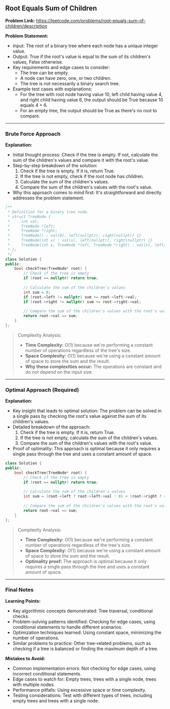 ## Root Equals Sum of Children
**Problem Link:** https://leetcode.com/problems/root-equals-sum-of-children/description

**Problem Statement:**
- Input: The root of a binary tree where each node has a unique integer value.
- Output: True if the root's value is equal to the sum of its children's values, False otherwise.
- Key requirements and edge cases to consider:
  - The tree can be empty.
  - A node can have zero, one, or two children.
  - The tree is not necessarily a binary search tree.
- Example test cases with explanations:
  - For the tree with root node having value 10, left child having value 4, and right child having value 6, the output should be True because 10 equals 4 + 6.
  - For an empty tree, the output should be True as there's no root to compare.

---

### Brute Force Approach

**Explanation:**
- Initial thought process: Check if the tree is empty. If not, calculate the sum of the children's values and compare it with the root's value.
- Step-by-step breakdown of the solution:
  1. Check if the tree is empty. If it is, return True.
  2. If the tree is not empty, check if the root node has children.
  3. Calculate the sum of the children's values.
  4. Compare the sum of the children's values with the root's value.
- Why this approach comes to mind first: It's straightforward and directly addresses the problem statement.

```cpp
/**
 * Definition for a binary tree node.
 * struct TreeNode {
 *     int val;
 *     TreeNode *left;
 *     TreeNode *right;
 *     TreeNode() : val(0), left(nullptr), right(nullptr) {}
 *     TreeNode(int x) : val(x), left(nullptr), right(nullptr) {}
 *     TreeNode(int x, TreeNode *left, TreeNode *right) : val(x), left(left), right(right) {}
 * };
 */
class Solution {
public:
    bool checkTree(TreeNode* root) {
        // Check if the tree is empty
        if (root == nullptr) return true;
        
        // Calculate the sum of the children's values
        int sum = 0;
        if (root->left != nullptr) sum += root->left->val;
        if (root->right != nullptr) sum += root->right->val;
        
        // Compare the sum of the children's values with the root's value
        return root->val == sum;
    }
};
```

> Complexity Analysis:
> - **Time Complexity:** $O(1)$ because we're performing a constant number of operations regardless of the tree's size.
> - **Space Complexity:** $O(1)$ because we're using a constant amount of space to store the sum and the result.
> - **Why these complexities occur:** The operations are constant and do not depend on the input size.

---

### Optimal Approach (Required)

**Explanation:**
- Key insight that leads to optimal solution: The problem can be solved in a single pass by checking the root's value against the sum of its children's values.
- Detailed breakdown of the approach:
  1. Check if the tree is empty. If it is, return True.
  2. If the tree is not empty, calculate the sum of the children's values.
  3. Compare the sum of the children's values with the root's value.
- Proof of optimality: This approach is optimal because it only requires a single pass through the tree and uses a constant amount of space.

```cpp
class Solution {
public:
    bool checkTree(TreeNode* root) {
        // Check if the tree is empty
        if (root == nullptr) return true;
        
        // Calculate the sum of the children's values
        int sum = (root->left ? root->left->val : 0) + (root->right ? root->right->val : 0);
        
        // Compare the sum of the children's values with the root's value
        return root->val == sum;
    }
};
```

> Complexity Analysis:
> - **Time Complexity:** $O(1)$ because we're performing a constant number of operations regardless of the tree's size.
> - **Space Complexity:** $O(1)$ because we're using a constant amount of space to store the sum and the result.
> - **Optimality proof:** The approach is optimal because it only requires a single pass through the tree and uses a constant amount of space.

---

### Final Notes

**Learning Points:**
- Key algorithmic concepts demonstrated: Tree traversal, conditional checks.
- Problem-solving patterns identified: Checking for edge cases, using conditional statements to handle different scenarios.
- Optimization techniques learned: Using constant space, minimizing the number of operations.
- Similar problems to practice: Other tree-related problems, such as checking if a tree is balanced or finding the maximum depth of a tree.

**Mistakes to Avoid:**
- Common implementation errors: Not checking for edge cases, using incorrect conditional statements.
- Edge cases to watch for: Empty trees, trees with a single node, trees with multiple nodes.
- Performance pitfalls: Using excessive space or time complexity.
- Testing considerations: Test with different types of trees, including empty trees and trees with a single node.
